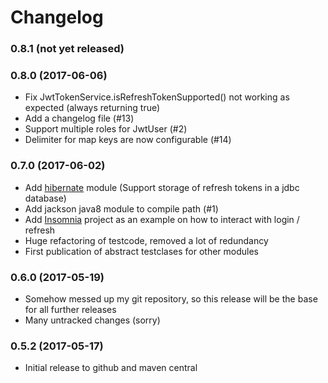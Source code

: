 # Changelog

### 0.8.1 (not yet released)

### 0.8.0 (2017-06-06)
* Fix JwtTokenService.isRefreshTokenSupported() not working as expected (always returning true)
* Add a changelog file (#13)
* Support multiple roles for JwtUser (#2)
* Delimiter for map keys are now configurable (#14)

### 0.7.0 (2017-06-02)
* Add [hibernate](hibernate/) module (Support storage of refresh tokens in a jdbc database)
* Add jackson java8 module to compile path (#1)
* Add [Insomnia](https://insomnia.rest/) project as an example on how to interact with login / refresh
* Huge refactoring of testcode, removed a lot of redundancy
* First publication of abstract testclases for other modules

### 0.6.0 (2017-05-19)
* Somehow messed up my git repository, so this release will be the base for all further releases
* Many untracked changes (sorry)

### 0.5.2 (2017-05-17)
* Initial release to github and maven central
